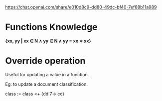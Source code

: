 https://chat.openai.com/share/e010d8c9-dd80-49dc-bf40-7ef68b11a989


# Functions Knowledge

**{xx, yy | xx ∈ N ∧ yy ∈ N ∧ yy = xx ∗ xx}**

# Override operation

Useful for updating a value in a function.

Eg: to update a document classification:

class := class <+ {dd 7→ cc}

